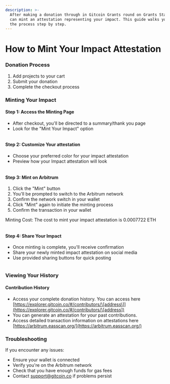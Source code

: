 ```yaml
---
description: >-
  After making a donation through in Gitcoin Grants round on Grants Stack, you
  can mint an attestation representing your impact. This guide walks you through
  the process step by step.
---
```


# How to Mint Your Impact Attestation

### Donation Process

1. Add projects to your cart
2. Submit your donation
3. Complete the checkout process

### Minting Your Impact

#### Step 1: Access the Minting Page

* After checkout, you'll be directed to a summary/thank you page
* Look for the "Mint Your Impact" option

<figure><img src="https://lh7-rt.googleusercontent.com/docsz/AD_4nXetlAUC7UB2Z_p973TDRzpwGcaryrJCxahmMjNGfKjFtYy38Y-zE36jVHmHsO4ES7EUy4v2HaRPL9IXbYP14sWnseDR-AW3vVN1md2ivCEXZWzYIacBzCw0_dGz6wmyh2kz-AOX_sgzNmWpWRBbEREIBWKa?key=wr1pb3PGKLd1gM5_01QyFA" alt=""><figcaption></figcaption></figure>

#### Step 2: Customize Your attestation

* Choose your preferred color for your impact attestation
* Preview how your Impact attestation will look

<figure><img src="https://lh7-rt.googleusercontent.com/docsz/AD_4nXfcqDiGkHNausB4YFuAwxOkC1JN4AMnFQLvVUJgSD83APJH8HZXjA_CvOZrWL8IFAeeiGROUH6El2xeQYaq2Dj4RuNLH1UwqTCcp6Pl4QjDm0I1nCx_6xoA1KcrqB5eQPG6PIe9vJ3Vmi79s2kCsUhnDMwo?key=wr1pb3PGKLd1gM5_01QyFA" alt=""><figcaption></figcaption></figure>

#### Step 3: Mint on Arbitrum

1. Click the "Mint" button
2. You'll be prompted to switch to the Arbitrum network
3. Confirm the network switch in your wallet
4. Click "Mint" again to initiate the minting process
5. Confirm the transaction in your wallet

Minting Cost: The cost to mint your impact attestation is 0.0007722 ETH

<figure><img src="https://lh7-rt.googleusercontent.com/docsz/AD_4nXd1v2cNAkmZKkkLs4c7HCC4-DOPAhsAMqjWJnqOuq9IRpV2ACaU9TUTQfKWcoUBSScdyKsOf56LHF7P6Bo99LaBDTpLjobHiEy1XdtcUYjmIFtEi-VDsMNoLR0QnurNf89ICz2yJMvCujcE8c2-lWxQ5Wk?key=wr1pb3PGKLd1gM5_01QyFA" alt=""><figcaption></figcaption></figure>

#### Step 4: Share Your Impact

* Once minting is complete, you'll receive confirmation
* Share your newly minted impact attestation on social media
* Use provided sharing buttons for quick posting

<figure><img src="https://lh7-rt.googleusercontent.com/docsz/AD_4nXeRH-oOCaE-Os95xRc3jspeCA-8hwprEbvAlYZ-WFIewMiE6jk_nL7LGZtCyQYRSibmFrqzuMV9ZHm53VVb0qLhxkqRut0PkMNPjmpLW479lRlP51DRA-VZ7crFiUc40RANO4wnVbOVh7SovhCa8sX7inC_?key=wr1pb3PGKLd1gM5_01QyFA" alt=""><figcaption></figcaption></figure>

### Viewing Your History

#### Contribution History

* Access your complete donation history. You can access here [https://explorer.gitcoin.co/#/contributors/\[address\]](https://explorer.gitcoin.co/#/contributors/\[address])
* You can generate an attestation for your past contributions.
* Access detailed transaction information on attestations here [https://arbitrum.easscan.org/](https://arbitrum.easscan.org/)

### Troubleshooting

If you encounter any issues:

* Ensure your wallet is connected
* Verify you're on the Arbitrum network
* Check that you have enough funds for gas fees
* Contact support@gitcoin.co if problems persist
